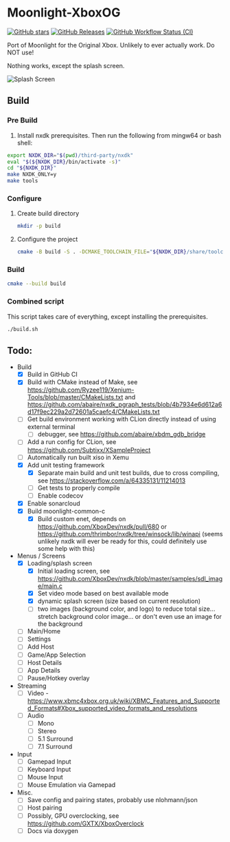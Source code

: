 # Moonlight-XboxOG

[![GitHub stars](https://img.shields.io/github/stars/lizardbyte/moonlight-xboxog.svg?logo=github&style=for-the-badge)](https://github.com/LizardByte/Moonlight-XboxOG)
[![GitHub Releases](https://img.shields.io/github/downloads/lizardbyte/moonlight-xboxog/total.svg?style=for-the-badge&logo=github)](https://github.com/LizardByte/Moonlight-XboxOG/releases/latest)
[![GitHub Workflow Status (CI)](https://img.shields.io/github/actions/workflow/status/lizardbyte/moonlight-xboxog/ci.yml.svg?branch=master&label=CI%20build&logo=github&style=for-the-badge)](https://github.com/LizardByte/Moonlight-XboxOG/actions/workflows/CI.yml?query=branch%3Amaster)

Port of Moonlight for the Original Xbox. Unlikely to ever actually work. Do NOT use!

Nothing works, except the splash screen.

![Splash Screen](./docs/images/loading.png)


## Build

### Pre Build

1. Install nxdk prerequisites. Then run the following from mingw64 or bash shell:

```bash
export NXDK_DIR="$(pwd)/third-party/nxdk"
eval "$(${NXDK_DIR}/bin/activate -s)"
cd "${NXDK_DIR}"
make NXDK_ONLY=y
make tools
```

### Configure

1. Create build directory

   ```bash
   mkdir -p build
   ```

2. Configure the project

   ```bash
   cmake -B build -S . -DCMAKE_TOOLCHAIN_FILE="${NXDK_DIR}/share/toolchain-nxdk.cmake"
   ```

### Build

```bash
cmake --build build
```

### Combined script

This script takes care of everything, except installing the prerequisites.

```bash
./build.sh
```

## Todo:

- Build
   - [x] Build in GitHub CI
   - [x] Build with CMake instead of Make, see https://github.com/Ryzee119/Xenium-Tools/blob/master/CMakeLists.txt and https://github.com/abaire/nxdk_pgraph_tests/blob/4b7934e6d612a6d17f9ec229a2d72601a5caefc4/CMakeLists.txt
   - [ ] Get build environment working with CLion directly instead of using external terminal
      - [ ] debugger, see https://github.com/abaire/xbdm_gdb_bridge
   - [ ] Add a run config for CLion, see https://github.com/Subtixx/XSampleProject
   - [ ] Automatically run built xiso in Xemu
   - [x] Add unit testing framework
      - [x] Separate main build and unit test builds, due to cross compiling, see https://stackoverflow.com/a/64335131/11214013
      - [ ] Get tests to properly compile
      - [ ] Enable codecov
   - [x] Enable sonarcloud
   - [x] Build moonlight-common-c
      - [x] Build custom enet, depends on https://github.com/XboxDev/nxdk/pull/680 or https://github.com/thrimbor/nxdk/tree/winsock/lib/winapi (seems unlikely nxdk will ever be ready for this, could definitely use some help with this)
- Menus / Screens
   - [x] Loading/splash screen
      - [x] Initial loading screen, see https://github.com/XboxDev/nxdk/blob/master/samples/sdl_image/main.c
      - [x] Set video mode based on best available mode
      - [x] dynamic splash screen (size based on current resolution)
      - [ ] two images (background color, and logo) to reduce total size... stretch background color image... or don't even use an image for the background
   - [ ] Main/Home
   - [ ] Settings
   - [ ] Add Host
   - [ ] Game/App Selection
   - [ ] Host Details
   - [ ] App Details
   - [ ] Pause/Hotkey overlay
- Streaming
   - [ ] Video - https://www.xbmc4xbox.org.uk/wiki/XBMC_Features_and_Supported_Formats#Xbox_supported_video_formats_and_resolutions
   - [ ] Audio
      - [ ] Mono
      - [ ] Stereo
      - [ ] 5.1 Surround
      - [ ] 7.1 Surround
- Input
   - [ ] Gamepad Input
   - [ ] Keyboard Input
   - [ ] Mouse Input
   - [ ] Mouse Emulation via Gamepad
- Misc.
  - [ ] Save config and pairing states, probably use nlohmann/json
  - [ ] Host pairing
  - [ ] Possibly, GPU overclocking, see https://github.com/GXTX/XboxOverclock
  - [ ] Docs via doxygen
